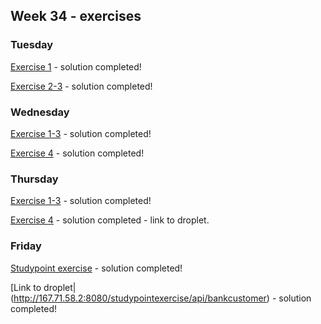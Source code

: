 ## Week 34 - exercises 

### Tuesday

[Exercise 1](https://github.com/amandajuhl95/week34/tree/master/tuesday/ex-1/point) - solution completed!

[Exercise 2-3](https://github.com/amandajuhl95/week34/tree/master/tuesday/ex-2-3/names) - solution completed!

### Wednesday

[Exercise 1-3](https://github.com/amandajuhl95/week34/tree/master/wednesday/ex-1-3/rest_exercise) - solution completed!

[Exercise 4](https://github.com/amandajuhl95/week34/tree/master/tuesday/ex-2-3/names) - solution completed!

### Thursday

[Exercise 1-3](https://github.com/amandajuhl95/week34/tree/master/thursday/ex-1-4) - solution completed!

[Exercise 4](http://167.71.58.2:8080/week1day4/api/employee) - solution completed - link to droplet. 

### Friday

[Studypoint exercise](https://github.com/amandajuhl95/week34/tree/master/friday/studypoint_exercise) - solution completed!

[Link to droplet|(http://167.71.58.2:8080/studypointexercise/api/bankcustomer) - solution completed!
